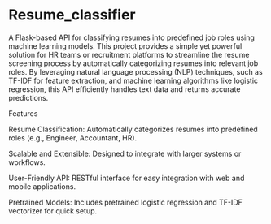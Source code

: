 # Resume_classifier

A Flask-based API for classifying resumes into predefined job roles using machine learning models. This project provides a simple yet powerful solution for HR teams or recruitment platforms to streamline the resume screening process by automatically categorizing resumes into relevant job roles. By leveraging natural language processing (NLP) techniques, such as TF-IDF for feature extraction, and machine learning algorithms like logistic regression, this API efficiently handles text data and returns accurate predictions.

Features

Resume Classification: Automatically categorizes resumes into predefined roles (e.g., Engineer, Accountant, HR).

Scalable and Extensible: Designed to integrate with larger systems or workflows.

User-Friendly API: RESTful interface for easy integration with web and mobile applications.

Pretrained Models: Includes pretrained logistic regression and TF-IDF vectorizer for quick setup.
